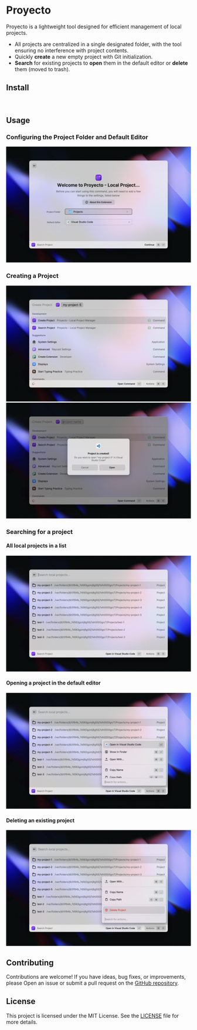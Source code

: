 # Proyecto

Proyecto is a lightweight tool designed for efficient management of local projects.

* All projects are centralized in a single designated folder, with the tool ensuring no interference with project contents.
* Quickly **create** a new empty project with Git initialization.
* **Search** for existing projects to **open** them in the default editor or **delete** them (moved to trash).

## Install

<a title="Install proyecto Raycast Extension" href="https://www.raycast.com/glorywong/proyecto"><img src="https://www.raycast.com/glorywong/proyecto/install_button@2x.png?v=1.1" height="64" alt="" style="height: 64px;"></a>

## Usage

### Configuring the Project Folder and Default Editor

![welcome-preference](metadata/welcome-preference.png)

### Creating a Project

![create-project](metadata/create-project.png)
![create-project-open](metadata/create-project-open.png)

### Searching for a project

#### All local projects in a list

![search-project](metadata/search-project.png)

#### Opening a project in the default editor

![search-project-menu-open](metadata/search-project-menu-open.png)

#### Deleting an existing project

![search-project-menu-delete](metadata/search-project-menu-delete.png)

## Contributing

Contributions are welcome! If you have ideas, bug fixes, or improvements, please
Open an issue or submit a pull request on the
[GitHub repository](https://github.com/raycast/extensions/proyecto-raycast).

## License

This project is licensed under the MIT License. See the [LICENSE](LICENSE) file for more
details.
